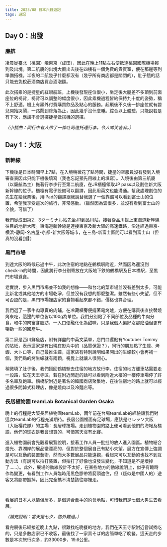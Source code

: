 ```yaml
---
title: 2023/08 日本六日遊記
tags: 遊記
---
```


<!--more-->

## Day 0：出發

### 廉航
凌晨從臺北（桃園）飛東京（成田），因此在晚上11點左右便抵達桃園國際機場報到及出境。第二航廈的出境大廳出去後在四樓有一個免費的貴賓室，便在那邊等到準備搭機。半夜的二航幾乎什麼都沒有（幾乎所有商店都是關閉的），肚子餓的話只能去免稅菸酒商店買台酒泡麵。

此次搭乘的是捷星的紅眼航班，上機後發現座位很小，坐定後大腿差不多頂到前面座位的椅背，椅背可以調整的幅度很小，因此乘機過程皆約保持九十度的姿勢，稱不上舒適。機上有額外付費購買飲品及點心的服務。起飛後不久後一排座位就有嬰兒開始哭鬧，一路鬧到降落為止，因此幾乎沒什麼睡。綜合以上體驗，只能說若是有下次，應該不會選擇捷星做搭機的選擇。

[](https://github.com/jingzhong1011/jingzhong1011.github.io/raw/master/_posts/_posts_imgs/IMG_7548.jpeg)


*（小插曲：同行中有人帶了一條吐司進托運行李，令人啼笑皆非。）*

[](https://github.com/jingzhong1011/jingzhong1011.github.io/raw/master/_posts/_posts_imgs/IMG_7559.jpeg)

## Day 1：大阪

### 新幹線
下機後是日本時間早上7點，在入境稍微花了點時間，捷星的空服員沒有發到入境審查表因此只能下機後填寫（我也忘記預先用線上的填寫）。入境後由第三航廈（以廉航為主）拖著行李步行至第二航廈，在JR櫃檯領取JP pass以及劃往新大阪新幹線的位子。櫃檯有電子設備可以翻譯，因此用英文也能溝通。幫我處理劃位的先生在給我票後，用iPad的翻譯跟我說替我選了一個靠窗可以看到富士山的位置，希望我享受這次的旅行，非常感動。（雖然因為雲很多，並沒有看到富士山的全貌，可惜了） 

[](https://github.com/jingzhong1011/jingzhong1011.github.io/raw/master/_posts/_posts_imgs/IMG_7584.jpeg)

我們從成田第2．3ターミナル站先坐JR到品川站，接著從品川搭上東海道新幹線往目的地新大阪。東海道新幹線是連接東京及新大阪的高速鐵路，沿途經過東京-横浜-静岡-名古屋-京都-新大阪等城市，在三島-新富士區間可以看到富士山（但真的沒看到🥲）


### 黒門市場
到達大阪的時候已過中午，此次住宿的地點在鶴橋駅附近，然而因為還沒到check-in的時間，因此將行李分別寄放在大阪地下鉄的鶴橋駅及日本橋駅，至黒門市場覓食。  

老實說，步入黒門市場並不如我的想像——和台北的菜市場並沒有差到太多，可能比新北或其他地方的市場乾淨，但並沒有我想的那麼整潔。雖然有些小失望，但不可否認的是，黒門市場裡店家的食物看起來都不錯，價格也算合理。

我們選了一家牛肉專賣的肉鋪，在冷藏櫃旁便擺著電烤爐，方便在購買後直接替燒烤來吃，這邊的單位皆以100g為單位。我們分別點了不同部位及品種的牛肉分食，和牛的肉富含脂肪，一入口便融化化為甜味，只是我個人偏好沒那麼油但更有嚼勁一些的國產牛。

第二家是西川鮮魚店，附有詳盡的中英文菜單，店門口還貼有Youtuber Tommy的貼紙，表示這家是有出現在影片中的（品質保證？），同行的朋友點了生蠔、烤蝦、大トロ等，自己最推生蠔，這家店有特別說明如果開出的生蠔較小會再補一個，我們點的烤生蠔就有兩顆，視覺上就讓人很開心。

[](https://github.com/jingzhong1011/jingzhong1011.github.io/raw/master/_posts/_posts_imgs/IMG_7610.jpeg)

稍微填了肚子後，我們搭回鶴橋駅去住宿的地方放行李。住宿的地方離車站需要走一段路，位在天王寺区，若在附近閒逛的話可以看到附近大樓的一樓停車場停了許多名車及跑車。鶴橋駅附近是著名的韓國商店聚集地，在往住宿地的路上就可以經過很多間韓式料理店，像是燒肉以及冷麵店等。  

[](https://github.com/jingzhong1011/jingzhong1011.github.io/raw/master/_posts/_posts_imgs/IMG_7613.jpeg)

### 長居植物園 teamLab Botanical Garden Osaka
晚上的行程是大阪長居植物園teamLab，兩年前在台場teamLab的經驗讓我們對這次teamLab的行程充滿期待。長居公園裡面有足球場，應該是セレッソ大阪（大阪櫻花隊）的主場：長居球技場。走到植物園的路上便可看到他們的海報及標語，他們的球衣是我會想買的，可惜當天沒有比賽。  

[](https://github.com/jingzhong1011/jingzhong1011.github.io/raw/master/_posts/_posts_imgs/IMG_7616.jpeg)

進入植物園前會先觀看展覽說明，接著工作人員一批批的放人進入園區。植物結合燈光、靠湖岸的展品蠻漂亮的，但對於整個展自己有點小失望。展方在宣傳上強調是可以互動的裝置藝術，然而大多數展品只能遠觀，看起來可以互動的也找不到互動方法（有說可以拍打裝置，但拍打了好像也沒發生變化，不知道是不是壞掉了……）。此外，展場的動線設計不太好，在某些地方的動線說明上，似乎有臨時作為變更，有看到工作人員臨時用黑色膠帶將箭頭遮住，但（疑似是中國人的）遊客又將膠帶摳掉，因此完全搞不清楚該往哪裡走。  

[](https://github.com/jingzhong1011/jingzhong1011.github.io/raw/master/_posts/_posts_imgs/IMG_7622.jpeg)  
[](https://github.com/jingzhong1011/jingzhong1011.github.io/raw/master/_posts/_posts_imgs/IMG_7625.jpeg)

看展的日本人以情侶居多，是個適合牽手的約會地點，可惜我們是七個大男生去看展。 

*（補充說明：當天是七夕，格外難過。）*

看完展後已經接近晚上九點，很難找吃晚餐的地方，我們在天王寺駅附近嘗試找吃的，只是多數店家已不收客，最後找了一家賣そば的店簡單吃了晚餐。這天走的步數是本次旅行次多，約33000步，19.6公里。

[](https://github.com/jingzhong1011/jingzhong1011.github.io/raw/master/_posts/_posts_imgs/IMG7632.jpeg)
